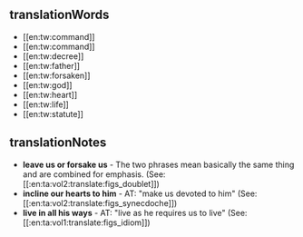 ## translationWords

* [[en:tw:command]]
* [[en:tw:command]]
* [[en:tw:decree]]
* [[en:tw:father]]
* [[en:tw:forsaken]]
* [[en:tw:god]]
* [[en:tw:heart]]
* [[en:tw:life]]
* [[en:tw:statute]]

## translationNotes

* **leave us or forsake us** - The two phrases mean basically the same thing and are combined for emphasis. (See: [[:en:ta:vol2:translate:figs_doublet]])
* **incline our hearts to him** - AT: "make us devoted to him" (See: [[:en:ta:vol2:translate:figs_synecdoche]])
* **live in all his ways** - AT: "live as he requires us to live" (See: [[:en:ta:vol1:translate:figs_idiom]])
